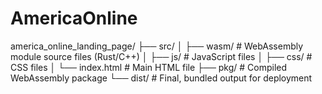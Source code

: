 # AmericaOnline

america_online_landing_page/
├── src/
│   ├── wasm/       # WebAssembly module source files (Rust/C++)
│   ├── js/         # JavaScript files
│   ├── css/        # CSS files
│   └── index.html  # Main HTML file
├── pkg/            # Compiled WebAssembly package
└── dist/           # Final, bundled output for deployment
